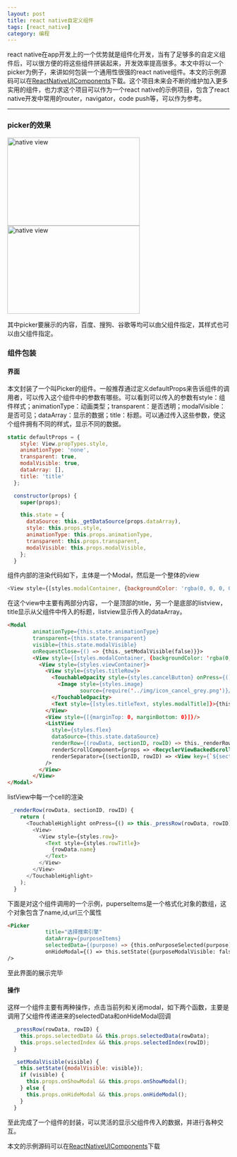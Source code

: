 ```yaml
---
layout: post
title: react native自定义组件
tags: [react_native]
category: 编程
---
```


react native在app开发上的一个优势就是组件化开发，当有了足够多的自定义组件后，可以很方便的将这些组件拼装起来，开发效率提高很多。本文中将以一个picker为例子，来讲如何包装一个通用性很强的react native组件。本文的示例源码可以在[ReactNativeUIComponents](https://github.com/haiyangjiajian/ReactNativeUIComponents)下载。这个项目未来会不断的维护加入更多实用的组件，也力求这个项目可以作为一个react native的示例项目，包含了react native开发中常用的router，navigator，code push等，可以作为参考。

---

### picker的效果


<img src="{{site.url}}/public/img/rn/picker1.png" width = "300" height = "200" alt="native view"/>

<img src="{{site.url}}/public/img/rn/picker2.png" width = "300" height = "200" alt="native view"/>


其中picker要展示的内容，百度、搜狗、谷歌等均可以由父组件指定，其样式也可以由父组件指定。

### 组件包装

#### 界面

本文封装了一个叫Picker的组件。一般推荐通过定义defaultProps来告诉组件的调用者，可以传入这个组件中的参数有哪些。可以看到可以传入的参数有style：组件样式；animationType：动画类型；transparent：是否透明；modalVisible：是否可见；dataArray：显示的数据；title：标题。可以通过传入这些参数，使这个组件拥有不同的样式，显示不同的数据。


``` javascript
static defaultProps = {
    style: View.propTypes.style,
    animationType: 'none',
    transparent: true,
    modalVisible: true,
    dataArray: [],
    title: 'title'
  };

  constructor(props) {
    super(props);

    this.state = {
      dataSource: this._getDataSource(props.dataArray),
      style: this.props.style,
      animationType: this.props.animationType,
      transparent: this.props.transparent,
      modalVisible: this.props.modalVisible,
    };
  }
```

组件内部的渲染代码如下，主体是一个Modal，然后是一个整体的view

``` javascript
<View style={[styles.modalContainer, {backgroundColor: 'rgba(0, 0, 0, 0.5)'}]}>
```
在这个view中主要有两部分内容，一个是顶部的title，另一个是底部的listview，title显示从父组件中传入的标题，listview显示传入的dataArray。

``` html
<Modal
        animationType={this.state.animationType}
        transparent={this.state.transparent}
        visible={this.state.modalVisible}
        onRequestClose={() => {this._setModalVisible(false)}}>
        <View style={[styles.modalContainer, {backgroundColor: 'rgba(0, 0, 0, 0.5)'}]}>
          <View style={styles.viewContainer}>
            <View style={styles.titleRow}>
              <TouchableOpacity style={styles.cancelButton} onPress={() => {this._setModalVisible(false)}}>
                <Image style={styles.image}
                       source={require('../img/icon_cancel_grey.png')}/>
              </TouchableOpacity>
              <Text style={[styles.titleText, styles.modalTitle]}>{this.props.title}</Text>
            </View>
            <View style={[{marginTop: 0, marginBottom: 0}]}/>
            <ListView
              style={styles.flex}
              dataSource={this.state.dataSource}
              renderRow={(rowData, sectionID, rowID) => this._renderRow(rowData, sectionID, rowID)}
              renderScrollComponent={props => <RecyclerViewBackedScrollView {...props} />}
              renderSeparator={(sectionID, rowID) => <View key={`${sectionID}-${rowID}`} style={[GlobalStyles.divider, {marginTop: 0, marginBottom: 0, marginLeft: 16}]}/>}
            />
          </View>
        </View>
</Modal>
```

listView中每一个cell的渲染

``` javascript
 _renderRow(rowData, sectionID, rowID) {
    return (
      <TouchableHighlight onPress={() => this._pressRow(rowData, rowID)} underlayColor='gray'>
        <View>
          <View style={styles.row}>
            <Text style={styles.rowTitle}>
              {rowData.name}
            </Text>
          </View>
        </View>
      </TouchableHighlight>
    );
  }
```

下面是对这个组件调用的一个示例，puperseItems是一个格式化对象的数组，这个对象包含了name,id,url三个属性


``` html
<Picker
            title="选择搜索引擎"
            dataArray={purposeItems}
            selectedData={(purpose) => {this.onPurposeSelected(purpose);}}
            onHideModal={() => this.setState({purposeModalVisible: false})}
/>
```

至此界面的展示完毕

#### 操作

 这样一个组件主要有两种操作，点击当前列和关闭modal，如下两个函数，主要是调用了父组件传递进来的selectedData和onHideModal回调

``` javascript
  _pressRow(rowData, rowID) {
    this.props.selectedData && this.props.selectedData(rowData);
    this.props.selectedIndex && this.props.selectedIndex(rowID);
  }

  _setModalVisible(visible) {
    this.setState({modalVisible: visible});
    if (visible) {
      this.props.onShowModal && this.props.onShowModal();
    } else {
      this.props.onHideModal && this.props.onHideModal();
    }
  }
```

至此完成了一个组件的封装，可以灵活的显示父组件传入的数据，并进行各种交互。

本文的示例源码可以在[ReactNativeUIComponents](https://github.com/haiyangjiajian/ReactNativeUIComponents)下载










